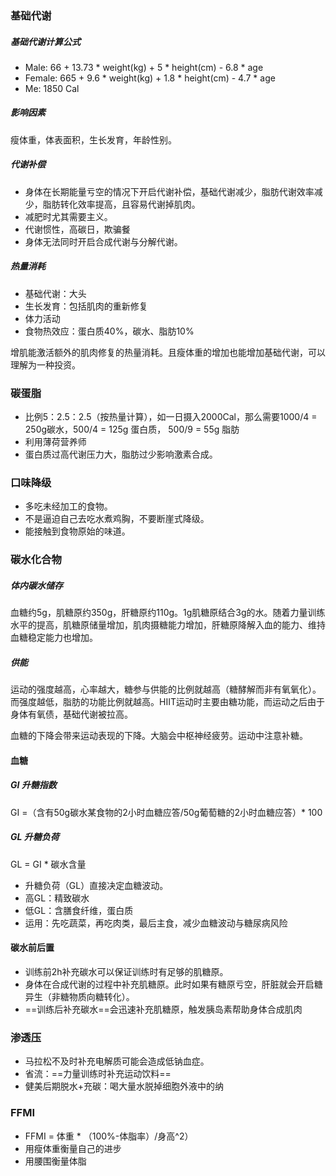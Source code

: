 ### 基础代谢

##### 基础代谢计算公式

* Male: 66 + 13.73 * weight(kg) + 5 * height(cm) - 6.8 * age
* Female: 665 + 9.6 * weight(kg) + 1.8 * height(cm) - 4.7 * age
* Me: 1850 Cal

##### 影响因素

瘦体重，体表面积，生长发育，年龄性别。

##### 代谢补偿

* 身体在长期能量亏空的情况下开启代谢补偿，基础代谢减少，脂肪代谢效率减少，脂肪转化效率提高，且容易代谢掉肌肉。
* 减肥时尤其需要主义。
* 代谢惯性，高碳日，欺骗餐
* 身体无法同时开启合成代谢与分解代谢。

##### 热量消耗

* 基础代谢：大头
* 生长发育：包括肌肉的重新修复
* 体力活动
* 食物热效应：蛋白质40%，碳水、脂肪10%

增肌能激活额外的肌肉修复的热量消耗。且瘦体重的增加也能增加基础代谢，可以理解为一种投资。

### 碳蛋脂

* 比例5：2.5：2.5（按热量计算），如一日摄入2000Cal，那么需要1000/4 = 250g碳水，500/4 = 125g 蛋白质， 500/9 = 55g 脂肪
* 利用薄荷营养师
* 蛋白质过高代谢压力大，脂肪过少影响激素合成。

### 口味降级

* 多吃未经加工的食物。
* 不是逼迫自己去吃水煮鸡胸，不要断崖式降级。
* 能接触到食物原始的味道。

### 碳水化合物

##### 体内碳水储存

血糖约5g，肌糖原约350g，肝糖原约110g。1g肌糖原结合3g的水。随着力量训练水平的提高，肌糖原储量增加，肌肉摄糖能力增加，肝糖原降解入血的能力、维持血糖稳定能力也增加。

##### 供能

运动的强度越高，心率越大，糖参与供能的比例就越高（糖酵解而非有氧氧化）。而强度越低，脂肪的功能比例就越高。HIIT运动时主要由糖功能，而运动之后由于身体有氧债，基础代谢被拉高。

血糖的下降会带来运动表现的下降。大脑会中枢神经疲劳。运动中注意补糖。

#### 血糖

##### GI 升糖指数

GI =（含有50g碳水某食物的2小时血糖应答/50g葡萄糖的2小时血糖应答）* 100

##### GL 升糖负荷

GL = GI * 碳水含量

* 升糖负荷（GL）直接决定血糖波动。 
* 高GL：精致碳水
* 低GL：含膳食纤维，蛋白质
* 运用：先吃蔬菜，再吃肉类，最后主食，减少血糖波动与糖尿病风险

#### 碳水前后置

* 训练前2h补充碳水可以保证训练时有足够的肌糖原。
* 身体在合成代谢的过程中补充肌糖原。此时如果有糖原亏空，肝脏就会开启糖异生（非糖物质向糖转化）。
* ==训练后补充碳水==会迅速补充肌糖原，触发胰岛素帮助身体合成肌肉

### 渗透压

* 马拉松不及时补充电解质可能会造成低钠血症。
* 省流：==力量训练时补充运动饮料==
* 健美后期脱水+充碳：喝大量水脱掉细胞外液中的纳

### FFMI

* FFMI = 体重 * （100%-体脂率）/身高^2）
* 用瘦体重衡量自己的进步
* 用腰围衡量体脂  